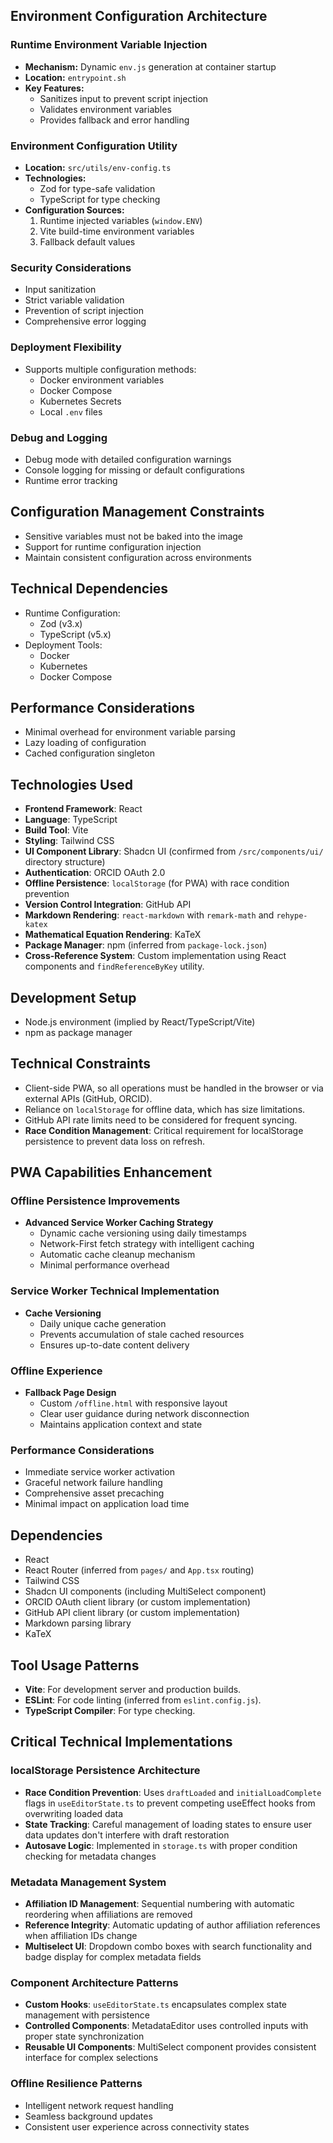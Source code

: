 ## Environment Configuration Architecture

### Runtime Environment Variable Injection
- **Mechanism:** Dynamic `env.js` generation at container startup
- **Location:** `entrypoint.sh`
- **Key Features:**
  - Sanitizes input to prevent script injection
  - Validates environment variables
  - Provides fallback and error handling

### Environment Configuration Utility
- **Location:** `src/utils/env-config.ts`
- **Technologies:**
  - Zod for type-safe validation
  - TypeScript for type checking
- **Configuration Sources:**
  1. Runtime injected variables (`window.ENV`)
  2. Vite build-time environment variables
  3. Fallback default values

### Security Considerations
- Input sanitization
- Strict variable validation
- Prevention of script injection
- Comprehensive error logging

### Deployment Flexibility
- Supports multiple configuration methods:
  - Docker environment variables
  - Docker Compose
  - Kubernetes Secrets
  - Local `.env` files

### Debug and Logging
- Debug mode with detailed configuration warnings
- Console logging for missing or default configurations
- Runtime error tracking

## Configuration Management Constraints
- Sensitive variables must not be baked into the image
- Support for runtime configuration injection
- Maintain consistent configuration across environments

## Technical Dependencies
- Runtime Configuration:
  - Zod (v3.x)
  - TypeScript (v5.x)
- Deployment Tools:
  - Docker
  - Kubernetes
  - Docker Compose

## Performance Considerations
- Minimal overhead for environment variable parsing
- Lazy loading of configuration
- Cached configuration singleton

## Technologies Used

- **Frontend Framework**: React
- **Language**: TypeScript
- **Build Tool**: Vite
- **Styling**: Tailwind CSS
- **UI Component Library**: Shadcn UI (confirmed from `/src/components/ui/` directory structure)
- **Authentication**: ORCID OAuth 2.0
- **Offline Persistence**: `localStorage` (for PWA) with race condition prevention
- **Version Control Integration**: GitHub API
- **Markdown Rendering**: `react-markdown` with `remark-math` and `rehype-katex`
- **Mathematical Equation Rendering**: KaTeX
- **Package Manager**: npm (inferred from `package-lock.json`)
- **Cross-Reference System**: Custom implementation using React components and `findReferenceByKey` utility.

## Development Setup

- Node.js environment (implied by React/TypeScript/Vite)
- npm as package manager

## Technical Constraints

- Client-side PWA, so all operations must be handled in the browser or via external APIs (GitHub, ORCID).
- Reliance on `localStorage` for offline data, which has size limitations.
- GitHub API rate limits need to be considered for frequent syncing.
- **Race Condition Management**: Critical requirement for localStorage persistence to prevent data loss on refresh.

## PWA Capabilities Enhancement

### Offline Persistence Improvements
- **Advanced Service Worker Caching Strategy**
  - Dynamic cache versioning using daily timestamps
  - Network-First fetch strategy with intelligent caching
  - Automatic cache cleanup mechanism
  - Minimal performance overhead

### Service Worker Technical Implementation
- **Cache Versioning**
  - Daily unique cache generation
  - Prevents accumulation of stale cached resources
  - Ensures up-to-date content delivery

### Offline Experience
- **Fallback Page Design**
  - Custom `/offline.html` with responsive layout
  - Clear user guidance during network disconnection
  - Maintains application context and state

### Performance Considerations
- Immediate service worker activation
- Graceful network failure handling
- Comprehensive asset precaching
- Minimal impact on application load time

## Dependencies

- React
- React Router (inferred from `pages/` and `App.tsx` routing)
- Tailwind CSS
- Shadcn UI components (including MultiSelect component)
- ORCID OAuth client library (or custom implementation)
- GitHub API client library (or custom implementation)
- Markdown parsing library
- KaTeX

## Tool Usage Patterns

- **Vite**: For development server and production builds.
- **ESLint**: For code linting (inferred from `eslint.config.js`).
- **TypeScript Compiler**: For type checking.

## Critical Technical Implementations

### localStorage Persistence Architecture
- **Race Condition Prevention**: Uses `draftLoaded` and `initialLoadComplete` flags in `useEditorState.ts` to prevent competing useEffect hooks from overwriting loaded data
- **State Tracking**: Careful management of loading states to ensure user data updates don't interfere with draft restoration
- **Autosave Logic**: Implemented in `storage.ts` with proper condition checking for metadata changes

### Metadata Management System
- **Affiliation ID Management**: Sequential numbering with automatic reordering when affiliations are removed
- **Reference Integrity**: Automatic updating of author affiliation references when affiliation IDs change
- **Multiselect UI**: Dropdown combo boxes with search functionality and badge display for complex metadata fields

### Component Architecture Patterns
- **Custom Hooks**: `useEditorState.ts` encapsulates complex state management with persistence
- **Controlled Components**: MetadataEditor uses controlled inputs with proper state synchronization
- **Reusable UI Components**: MultiSelect component provides consistent interface for complex selections

### Offline Resilience Patterns
- Intelligent network request handling
- Seamless background updates
- Consistent user experience across connectivity states
